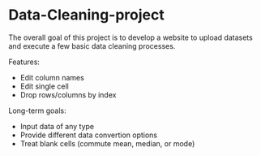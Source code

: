 # Data-Cleaning-project

The overall goal of this project is to develop a website to upload datasets and execute a few basic data cleaning processes. 

Features:
- Edit column names
- Edit single cell
- Drop rows/columns by index

Long-term goals:
- Input data of any type
- Provide different data convertion options
- Treat blank cells (commute mean, median, or mode)
